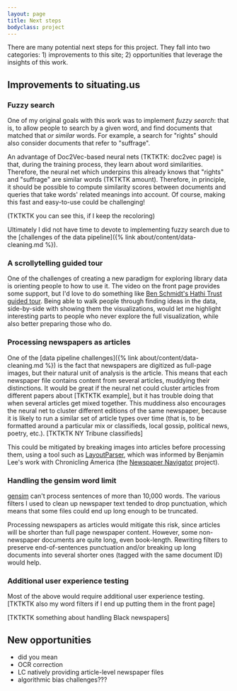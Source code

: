 ```yaml
---
layout: page
title: Next steps
bodyclass: project
---
```


There are many potential next steps for this project. They fall into two categories: 1) improvements to this site; 2) opportunities that leverage the insights of this work.

## Improvements to situating.us

### Fuzzy search
One of my original goals with this work was to implement _fuzzy search_: that is, to allow people to search by a given word, and find documents that matched that _or similar_ words. For example, a search for "rights" should also consider documents that refer to "suffrage".

An advantage of Doc2Vec-based neural nets (TKTKTK: doc2vec page) is that, during the training process, they learn about word similarities. Therefore, the neural net which underpins this already knows that "rights" and "suffrage" are similar words (TKTKTK amount). Therefore, in principle, it should be possible to compute similarity scores between documents and queries that take words' related meanings into account. Of course, making this fast and easy-to-use could be challenging!

(TKTKTK you can see this, if I keep the recoloring)

Ultimately I did not have time to devote to implementing fuzzy search due to the  [challenges of the data pipeline]({% link about/content/data-cleaning.md %}).

### A scrollytelling guided tour
One of the challenges of creating a new paradigm for exploring library data is orienting people to how to use it. The video on the front page provides some support, but I'd love to do something like [Ben Schmidt's Hathi Trust guided tour](http://creatingdata.us/datasets/hathi-features/). Being able to walk people through finding ideas in the data, side-by-side with showing them the visualizations, would let me highlight interesting parts to people who never explore the full visualization, while also better preparing those who do.

### Processing newspapers as articles
One of the [data pipeline challenges]({% link about/content/data-cleaning.md %}) is the fact that newspapers are digitized as full-page images, but their natural unit of analysis is the article. This means that each newspaper file contains content from several articles, muddying their distinctions. It would be great if the neural net could cluster articles from different papers about [TKTKTK example], but it has trouble doing that when several articles get mixed together. This muddiness also encourages the neural net to cluster different editions of the same newspaper, because it is likely to run a similar set of article types over time (that is, to be formatted around a particular mix or classifieds, local gossip, political news, poetry, etc.). [TKTKTK NY Tribune classifieds]

This could be mitigated by breaking images into articles before processing them, using a tool such as [LayoutParser](https://layout-parser.github.io/), which was informed by Benjamin Lee's work with Chronicling America (the [Newspaper Navigator](https://news-navigator.labs.loc.gov/) project).

### Handling the gensim word limit

[gensim](https://radimrehurek.com/gensim/) can't process sentences of more than 10,000 words. The various filters I used to clean up newspaper text tended to drop punctuation, which means that some files could end up long enough to be truncated.

Processing newspapers as articles would mitigate this risk, since articles will be shorter than full page newspaper content. However, some non-newspaper documents are quite long, even book-length. Rewriting filters to preserve end-of-sentences punctuation and/or breaking up long documents into several shorter ones (tagged with the same document ID) would help.

### Additional user experience testing
Most of the above would require additional user experience testing. [TKTKTK also my word filters if I end up putting them in the front page]

[TKTKTK something about handling Black newspapers]

## New opportunities
  * did you mean
  * OCR correction
  * LC natively providing article-level newspaper files
* algorithmic bias challenges???
